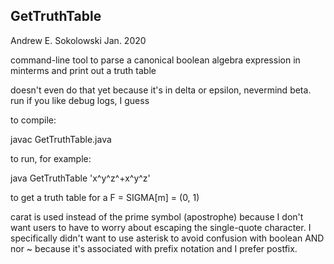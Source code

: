 ## GetTruthTable
Andrew E. Sokolowski      Jan. 2020

command-line tool to parse a canonical boolean algebra expression in minterms and print out a truth table

doesn't even do that yet because it's in delta or epsilon, nevermind beta. run if you like debug logs, I guess

to compile:

javac GetTruthTable.java

to run, for example:

java GetTruthTable 'x^y^z^+x^y^z'

to get a truth table for a F = SIGMA[m] = (0, 1)

carat is used instead of the prime symbol (apostrophe) because I don't want users to have to worry about escaping the single-quote character. I specifically didn't want to use asterisk to avoid confusion with boolean AND nor ~ because it's associated with prefix notation and I prefer postfix.
